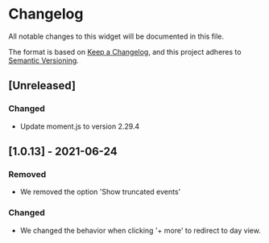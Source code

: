 # Changelog

All notable changes to this widget will be documented in this file.

The format is based on [Keep a Changelog](https://keepachangelog.com/en/1.0.0/), and this project adheres to [Semantic Versioning](https://semver.org/spec/v2.0.0.html).

## [Unreleased]

### Changed

-   Update moment.js to version 2.29.4

## [1.0.13] - 2021-06-24

### Removed

-   We removed the option 'Show truncated events'

### Changed

-   We changed the behavior when clicking '+ more' to redirect to day view.
